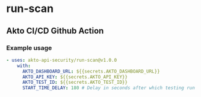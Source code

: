 # run-scan
## Akto CI/CD Github Action

### Example usage

```yaml
- uses: akto-api-security/run-scan@v1.0.0
    with:
      AKTO_DASHBOARD_URL: ${{secrets.AKTO_DASHBOARD_URL}}
      AKTO_API_KEY: ${{secrets.AKTO_API_KEY}}
      AKTO_TEST_ID: ${{secrets.AKTO_TEST_ID}}
      START_TIME_DELAY: 180 # Delay in seconds after which testing run is started, optional, default is 0 
```